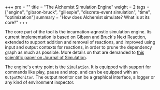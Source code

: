 +++
pre = ""
title = "The Alchemist Simulation Engine"
weight = 2
tags = ["engine", "gibson-bruck", "gillespie", "discrete-event simulation", "time", "optimization"]
summary = "How does Alchemist simulate? What is at its core?"
+++

The core part of the tool is the incarnation-agnostic simulation engine.
Its current implementation is based on [Gibson and Bruck's Next Reaction](https://pubs.acs.org/doi/10.1021/jp993732q),
extended to support addition and removal of reactions, and improved using input and output contexts for reactions,
in order to prune the dependency graph as much as possible.
More details on that are demanded to [this scientific paper on Journal of Simulation](https://dx.doi.org/10.1057/jos.2012.27).

The engine's entry point is the `Simulation`.
It is equipped with support for commands like play, pause and stop, and can be equipped with an `OutputMonitor`.
The output monitor can be a graphical interface, a logger or any kind of environment inspector.
